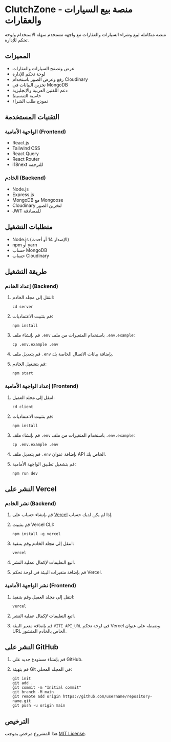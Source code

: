 # ClutchZone - منصة بيع السيارات والعقارات

منصة متكاملة لبيع وشراء السيارات والعقارات مع واجهة مستخدم سهلة الاستخدام ولوحة تحكم للإدارة.

## المميزات

- عرض وتصفح السيارات والعقارات
- لوحة تحكم للإدارة
- رفع وعرض الصور باستخدام Cloudinary
- تخزين البيانات في MongoDB
- دعم اللغتين العربية والإنجليزية
- حاسبة التقسيط
- نموذج طلب الشراء

## التقنيات المستخدمة

### الواجهة الأمامية (Frontend)
- React.js
- Tailwind CSS
- React Query
- React Router
- i18next للترجمة

### الخادم (Backend)
- Node.js
- Express.js
- MongoDB مع Mongoose
- Cloudinary لتخزين الصور
- JWT للمصادقة

## متطلبات التشغيل

- Node.js (الإصدار 14 أو أحدث)
- npm أو yarn
- حساب MongoDB
- حساب Cloudinary

## طريقة التشغيل

### إعداد الخادم (Backend)

1. انتقل إلى مجلد الخادم:
   ```
   cd server
   ```

2. قم بتثبيت الاعتماديات:
   ```
   npm install
   ```

3. قم بإنشاء ملف `.env` باستخدام المتغيرات من ملف `.env.example`:
   ```
   cp .env.example .env
   ```

4. قم بتعديل ملف `.env` بإضافة بيانات الاتصال الخاصة بك.

5. قم بتشغيل الخادم:
   ```
   npm start
   ```

### إعداد الواجهة الأمامية (Frontend)

1. انتقل إلى مجلد العميل:
   ```
   cd client
   ```

2. قم بتثبيت الاعتماديات:
   ```
   npm install
   ```

3. قم بإنشاء ملف `.env` باستخدام المتغيرات من ملف `.env.example`:
   ```
   cp .env.example .env
   ```

4. قم بتعديل ملف `.env` بإضافة عنوان API الخاص بك.

5. قم بتشغيل تطبيق الواجهة الأمامية:
   ```
   npm run dev
   ```

## النشر على Vercel

### نشر الخادم (Backend)

1. قم بإنشاء حساب على [Vercel](https://vercel.com) إذا لم يكن لديك حساب.

2. قم بتثبيت Vercel CLI:
   ```
   npm install -g vercel
   ```

3. انتقل إلى مجلد الخادم وقم بتنفيذ:
   ```
   vercel
   ```

4. اتبع التعليمات لإكمال عملية النشر.

5. قم بإضافة متغيرات البيئة في لوحة تحكم Vercel.

### نشر الواجهة الأمامية (Frontend)

1. انتقل إلى مجلد العميل وقم بتنفيذ:
   ```
   vercel
   ```

2. اتبع التعليمات لإكمال عملية النشر.

3. قم بإضافة متغير البيئة `VITE_API_URL` في لوحة تحكم Vercel وضبطه على عنوان URL الخاص بالخادم المنشور.

## النشر على GitHub

1. قم بإنشاء مستودع جديد على GitHub.

2. قم بتهيئة Git في المجلد المحلي:
   ```
   git init
   git add .
   git commit -m "Initial commit"
   git branch -M main
   git remote add origin https://github.com/username/repository-name.git
   git push -u origin main
   ```

## الترخيص

هذا المشروع مرخص بموجب [MIT License](LICENSE).